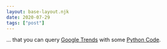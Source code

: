 ```yaml
---
layout: base-layout.njk
date: 2020-07-29
tags: ["post"]
---
```


... that you can query [Google Trends](https://trends.google.com) with some [Python Code](https://github.com/GeneralMills/pytrends).
